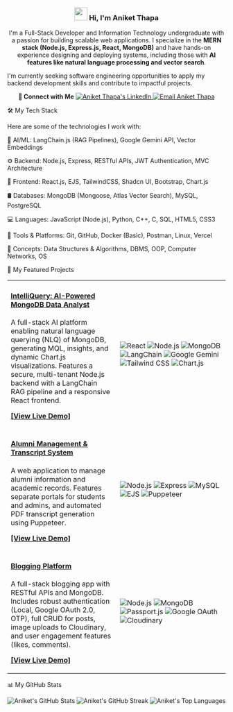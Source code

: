 

<div align="center">
<h3>
<img src="https://media.giphy.com/media/hvRJCLFzcasrR4ia7z/giphy.gif" width="30">
Hi, I'm Aniket Thapa
</h3>
</div>

<p align="center">
I'm a Full-Stack Developer and Information Technology undergraduate with a passion for building scalable web applications. I specialize in the <b>MERN stack (Node.js, Express.js, React, MongoDB)</b> and have hands-on experience designing and deploying systems, including those with <b>AI features like natural language processing and vector search</b>.







I'm currently seeking software engineering opportunities to apply my backend development skills and contribute to impactful projects.
</p>

<!-- Social Links -->

<p align="center">
<b>🤝 Connect with Me</b>





<a href="https://linkedin.com/in/aniket-thapa" target="_blank">
<img src="https://img.shields.io/badge/LinkedIn-0A66C2%3Fstyle%3Dfor-the-badge%26logo%3Dlinkedin%26logoColor%3Dwhite" alt="Aniket Thapa's LinkedIn" />
</a>
<a href="mailto:thapaaniket73@gmail.com" target="_blank">
<img src="https://img.shields.io/badge/Email-D14836%3Fstyle%3Dfor-the-badge%26logo%3Dgmail%26logoColor%3Dwhite" alt="Email Aniket Thapa" />
</a>
</p>

🛠️ My Tech Stack

Here are some of the technologies I work with:

🧠 AI/ML: LangChain.js (RAG Pipelines), Google Gemini API, Vector Embeddings

⚙️ Backend: Node.js, Express, RESTful APIs, JWT Authentication, MVC Architecture

🎨 Frontend: React.js, EJS, TailwindCSS, Shadcn UI, Bootstrap, Chart.js

🛢️ Databases: MongoDB (Mongoose, Atlas Vector Search), MySQL, PostgreSQL

💻 Languages: JavaScript (Node.js), Python, C++, C, SQL, HTML5, CSS3

🔧 Tools & Platforms: Git, GitHub, Docker (Basic), Postman, Linux, Vercel

🌱 Concepts: Data Structures & Algorithms, DBMS, OOP, Computer Networks, OS

🚀 My Featured Projects

<table>
<!-- Project 1: IntelliQuery -->
<tr>
<td width="50%">
<h4><a href="https://github.com/aniket-thapa/IntelliQuery" target="_blank">IntelliQuery: AI-Powered MongoDB Data Analyst</a></h4>
<p>A full-stack AI platform enabling natural language querying (NLQ) of MongoDB, generating MQL, insights, and dynamic Chart.js visualizations. Features a secure, multi-tenant Node.js backend with a LangChain RAG pipeline and a responsive React frontend.</p>
<p><b><a href="https://your-live-demo-link.com" target="_blank">[View Live Demo]</a></b></p>
</td>
<td>
<img src="https://img.shields.io/badge/React-61DAFB%3Fstyle%3Dfor-the-badge%26logo%3Dreact%26logoColor%3Dblack" alt="React" />
<img src="https://img.shields.io/badge/Node.js-339933%3Fstyle%3Dfor-the-badge%26logo%3Dnode.js%26logoColor%3Dwhite" alt="Node.js" />
<img src="https://img.shields.io/badge/MongoDB-47A248%3Fstyle%3Dfor-the-badge%26logo%3Dmongodb%26logoColor%3Dwhite" alt="MongoDB" />
<img src="https://img.shields.io/badge/LangChain-white%3Fstyle%3Dfor-the-badge%26logo%3Dlangchain%26logoColor%3Dblack" alt="LangChain" />
<img src="https://img.shields.io/badge/Google_Gemini-8E44AD%3Fstyle%3Dfor-the-badge" alt="Google Gemini" />
<img src="https://img.shields.io/badge/Tailwind_CSS-06B6D4%3Fstyle%3Dfor-the-badge%26logo%3Dtailwindcss%26logoColor%3Dwhite" alt="Tailwind CSS" />
<img src="https://img.shields.io/badge/Chart.js-FF6384%3Fstyle%3Dfor-the-badge%26logo%3Dchart.js%26logoColor%3Dwhite" alt="Chart.js" />
</td>
</tr>

<!-- Project 2: Alumni Management System -->

<tr>
<td width="50%">
<h4><a href="https://github.com/aniket-thapa/Alumni-Management-System" target="_blank">Alumni Management & Transcript System</a></h4>
<p>A web application to manage alumni information and academic records. Features separate portals for students and admins, and automated PDF transcript generation using Puppeteer.</p>
<p><b><a href="https://your-live-demo-link.com" target="_blank">[View Live Demo]</a></b></p>
</td>
<td>
<img src="https://img.shields.io/badge/Node.js-339933%3Fstyle%3Dfor-the-badge%26logo%3Dnode.js%26logoColor%3Dwhite" alt="Node.js" />
<img src="https://img.shields.io/badge/Express.js-000000%3Fstyle%3Dfor-the-badge%26logo%3Dexpress%26logoColor%3Dwhite" alt="Express" />
<img src="https://img.shields.io/badge/MySQL-4479A1?style=for-the-badge&logo=mysql&logoColor=white" alt="MySQL" />
<img src="https://img.shields.io/badge/EJS-A91E50%3Fstyle%3Dfor-the-badge%26logo%3Dejs%26logoColor%3Dwhite" alt="EJS" />
<img src="https://img.shields.io/badge/Puppeteer-40B5A4%3Fstyle%3Dfor-the-badge%26logo%3Dpuppeteer%26logoColor%3Dwhite" alt="Puppeteer" />
</td>
</tr>

<!-- Project 3: Blogging Platform -->

<tr>
<td width="50%">
<h4><a href="https://github.com/aniket-thapa/Blogging-Platform" target="_blank">Blogging Platform</a></h4>
<p>A full-stack blogging app with RESTful APIs and MongoDB. Includes robust authentication (Local, Google OAuth 2.0, OTP), full CRUD for posts, image uploads to Cloudinary, and user engagement features (likes, comments).</p>
<p><b><a href="https://your-live-demo-link.com" target="_blank">[View Live Demo]</a></b></p>
</td>
<td>
<img src="https://img.shields.io/badge/Node.js-339933%3Fstyle%3Dfor-the-badge%26logo%3Dnode.js%26logoColor%3Dwhite" alt="Node.js" />
<img src="https://img.shields.io/badge/MongoDB-47A248%3Fstyle%3Dfor-the-badge%26logo%3Dmongodb%26logoColor%3Dwhite" alt="MongoDB" />
<img src="https://img.shields.io/badge/Passport.js-34E27A%3Fstyle%3Dfor-the-badge%26logo%3Dpassport%26logoColor%3Dblack" alt="Passport.js" />
<img src="https://img.shields.io/badge/Google_OAuth-4285F4%3Fstyle%3Dfor-the-badge%26logo%3Dgoogle%26logoColor%3Dwhite" alt="Google OAuth" />
<img src="https://img.shields.io/badge/Cloudinary-3448C5%3Fstyle%3Dfor-the-badge%26logo%3Dcloudinary%26logoColor%3Dwhite" alt="Cloudinary" />
</td>
</tr>
</table>

📊 My GitHub Stats

<p align="center">
<!-- GitHub Stats Card -->
<img src="https://github-readme-stats.vercel.app/api%3Fusername%3Daniket-thapa%26show_icons%3Dtrue%26theme%3Dradical%26hide_border%3Dtrue%26include_all_commits%3Dtrue%26count_private%3Dtrue" alt="Aniket's GitHub Stats" />





<!-- GitHub Streak Card -->
<img src="https://github-readme-streak-stats.herokuapp.com/%3Fuser%3Daniket-thapa%26theme%3Dradical%26hide_border%3Dtrue" alt="Aniket's GitHub Streak" />





<!-- Top Languages Card -->
<img src="https://github-readme-stats.vercel.app/api/top-langs/%3Fusername%3Daniket-thapa%26layout%3Dcompact%26theme%3Dradical%26hide_border%3Dtrue%26langs_count%3D8" alt="Aniket's Top Languages" />
</p>
